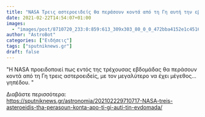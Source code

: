 ```yaml
---
title: "NASA Τρεις αστεροειδείς θα περάσουν κοντά από τη Γη αυτή την εβδομάδα"
date: 2021-02-22T14:54:07+01:00
images:
  - "images/post/8710720_233:0:859:613_309x303_80_0_0_472bba4152e1c45166334d9b8592f688.jpg"
author: "AstroBot"
categories: ["Ειδήσεις"]
tags: ["sputniknews.gr"]
draft: false
---
```


"Η NASA προειδοποιεί πως εντός της τρέχουσας εβδομάδας θα περάσουν κοντά από τη Γη τρεις αστεροειδείς, με τον μεγαλύτερο να έχει μέγεθος... γηπέδου. "

Διαβάστε περισσότερα: https://sputniknews.gr/astronomia/202102229710717-NASA-treis-asteroeidis-tha-perasoun-konta-apo-ti-gi-auti-tin-evdomada/
